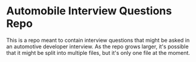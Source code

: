 # Automobile Interview Questions Repo

This is a repo meant to contain interview questions that might be asked in an automotive developer
interview. As the repo grows larger, it's possible that it might be split into multiple files,
but it's only one file at the moment.
